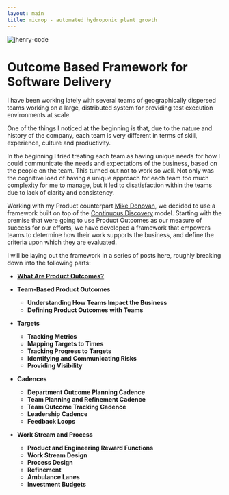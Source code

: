 ```yaml
---
layout: main
title: microp - automated hydroponic plant growth
---
```

![jhenry-code](./img/logo.png)
# Outcome Based Framework for Software Delivery

I have been working lately with several teams of geographically dispersed teams working on a large, distributed system for providing test execution environments at scale.

One of the things I noticed at the beginning is that, due to the nature and history of the company, each team is very different in terms of skill, experience, culture and productivity.

In the beginning I tried treating each team as having unique needs for how I could communicate the needs and expectations of the business, based on the people on the team.  This turned out not to work so well.  Not only was the cognitive load of having a unique approach for each team too much complexity for me to manage, but it led to disatisfaction within the teams due to lack of clarity and consistency.

Working with my Product counterpart [Mike Donovan](https://www.linkedin.com/in/michaeldonovan2/), we decided to use a framework built on top of the [Continuous Discovery](https://www.amazon.com/Continuous-Discovery-Habits-Discover-Products/dp/1736633309) model.  Starting with the premise that were going to use Product Outcomes as our measure of success for our efforts, we have developed a framework that empowers teams to determine how their work supports the business, and define the criteria upon which they are evaluated.

I will be laying out the framework in a series of posts here, roughly breaking down into the following parts:

- **[What Are Product Outcomes?](/2022/01/25/what-are-product-outcomes)**  
- **Team-Based Product Outcomes**  
  - **Understanding How Teams Impact the Business**    
  - **Defining Product Outcomes with Teams**   

- **Targets**  
  - **Tracking Metrics**   
  - **Mapping Targets to Times**   
  - **Tracking Progress to Targets**
  - **Identifying and Communicating Risks**
  - **Providing Visibility**

- **Cadences**
  - **Department Outcome Planning Cadence**
  - **Team Planning and Refinement Cadence**
  - **Team Outcome Tracking Cadence**
  - **Leadership Cadence**
  - **Feedback Loops**

- **Work Stream and Process**
  - **Product and Engineering Reward Functions**
  - **Work Stream Design**
  - **Process Design**
  - **Refinement**
  - **Ambulance Lanes**
  - **Investment Budgets**


